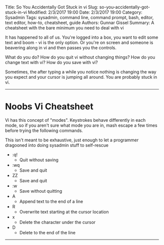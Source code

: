 ﻿Title: So You Accidentally Got Stuck in vi
Slug: so-you-accidentally-got-stuck-in-vi
Modified: 2/3/2017 19:00
Date: 2/3/2017 19:00
Category: Sysadmin
Tags: sysadmin, command line, command prompt, bash, editor, text editor, how-to, cheatsheet, guide
Authors: Gunnar Gissel
Summary: A cheatsheet with the bare minimum you need to deal with vi


It has happened to all of us.  You're logged into a box, you want to edit some text and boom - vi is the only option.  Or you're on screen and someone is beavering along in vi and then passes you the controls.


What do you do?  How do you quit vi without changing things?  How do you change text with vi?  How do you save with vi?


Sometimes, the after typing a while you notice nothing is changing the way you expect and your cursor is jumping all around.  You are probably stuck in vi.


----------------------------------------------------------------------------------------------------


Noobs Vi Cheatsheet
===================


Vi has this concept of "modes".  Keystrokes behave differently in each mode, so if you aren't sure what mode you are in, mash escape a few times before trying the following commands.


This isn't meant to be exhaustive, just enough to let a programmer dragooned into doing sysadmin stuff to self-rescue


* :q!
    * Quit without saving
* :wq
    * Save and quit
* ZZ
    * Save and quit
* :w
    * Save without quitting
* A
    * Append text to the end of a line
* R
    * Overwrite text starting at the cursor location
* x
    * Delete the character under the cursor
* D
    * Delete to the end of the line
    
-------------------------------------------------------------------------